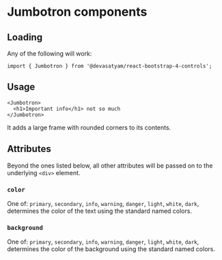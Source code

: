 # Jumbotron components

## Loading

Any of the following will work:

```
import { Jumbotron } from '@devasatyam/react-bootstrap-4-controls';
```

## Usage

```
<Jumbotron>
  <h1>Important info</h1> not so much
</Jumbotron>
```

It adds a large frame with rounded corners to its contents.

## Attributes

Beyond the ones listed below, all other attributes will be passed on to the underlying `<div>` element.

### `color`

One of: `primary`, `secondary`, `info`, `warning`, `danger`, `light`, `white`, `dark`, determines the color of the text using the standard named colors.

### `background`

One of: `primary`, `secondary`, `info`, `warning`, `danger`, `light`, `white`, `dark`, determines the color of the background using the standard named colors.
